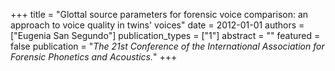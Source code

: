 +++
title = "Glottal source parameters for forensic voice comparison: an approach to voice quality in twins' voices"
date = 2012-01-01
authors = ["Eugenia San Segundo"]
publication_types = ["1"]
abstract = ""
featured = false
publication = "*The 21st Conference of the International Association for Forensic Phonetics and Acoustics.*"
+++


